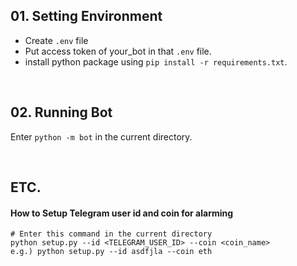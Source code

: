 ## 01. Setting Environment
- Create `.env` file
- Put access token of your_bot in that `.env` file.
- install python package using `pip install -r requirements.txt`.
 
<br>

## 02. Running Bot
Enter `python -m bot` in the current directory.

<br>

## ETC.
#### How to Setup Telegram user id and coin for alarming
```
# Enter this command in the current directory
python setup.py --id <TELEGRAM_USER_ID> --coin <coin_name>
e.g.) python setup.py --id asdfjla --coin eth 
```